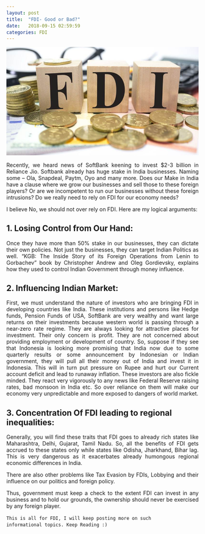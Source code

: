 ```yaml
---
layout: post
title:  "FDI- Good or Bad?"
date:   2018-09-15 02:59:59
categories: FDI
---
```


<!DOCTYPE html>
<html>
<head>
<style>
div {
  text-align: justify;
  text-justify: inter-word;
}
</style>
</head>
<body>


<img src="/img/FDI-in-India.jpg" class="img-responsive" alt="">
<p>
	

</p>

<p align="justify">Recently, we heard news of SoftBank keening to invest $2-3 billion in Reliance Jio. Softbank already has huge stake in India businesses. Naming some – Ola, Snapdeal, Paytm, Oyo and many more. Does our Make in India have a clause where we grow our businesses and sell those to these foreign players? Or are we incompetent to run our businesses without these foreign intrusions? Do we really need to rely on FDI for our economy needs?</p>

<p align="justify">I believe No, we should not over rely on FDI. Here are my logical arguments:</p>

<h2>1. Losing Control from Our Hand:</h2>
<p align="justify">Once they have more than 50% stake in our businesses, they can dictate their own policies. Not just the businesses, they can target Indian Politics as well. “KGB: The Inside Story of its Foreign Operations from Lenin to Gorbachev” book by Christopher Andrew and Oleg Gordievsky, explains how they used to control Indian Government through money influence.</p>


<h2>2. Influencing Indian Market:</h2>
<p align="justify">First, we must understand the nature of investors who are bringing FDI in developing countries like India. These institutions and persons like Hedge funds, Pension Funds of USA, SoftBank are very wealthy and want large returns on their investments because western world is passing through a near-zero rate regime. They are always looking for attractive places for investment. Their only concern is profit. They are not concerned about providing employment or development of country. So, suppose if they see that Indonesia is looking more promising that India now due to some quarterly results or some announcement by Indonesian or Indian government, they will pull all their money out of India and invest it in Indonesia. This will in turn put pressure on Rupee and hurt our Current account deficit and lead to runaway inflation. These investors are also fickle minded. They react very vigorously to any news like Federal Reserve raising rates, bad monsoon in India etc. So over reliance on them will make our economy very unpredictable and more exposed to dangers of world market.</p>

<h2>3. Concentration Of FDI leading to regional inequalities:</h2>
<p align="justify">Generally, you will find these traits that FDI goes to already rich states like Maharashtra, Delhi, Gujarat, Tamil Nadu. So, all the benefits of FDI gets accrued to these states only while states like Odisha, Jharkhand, Bihar lag. This is very dangerous as it exacerbates already humongous regional economic differences in India.</p>

<p align="justify">There are also other problems like Tax Evasion by FDIs, Lobbying and their influence on our politics and foreign policy.</p>
<p align="justify">Thus, government must keep a check to the extent FDI can invest in any business and to hold our grounds, the ownership should never be exercised by any foreign player.</p>



<code>This is all for FDI, I will keep posting more on such informational topics. Keep Reading :)</code>

</body>
</html>